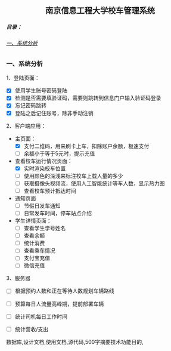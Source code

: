 ## <center>南京信息工程大学校车管理系统</center>

##### 目录：

###### [一、系统分析](#系统分析)

### 一、系统分析

1、登陆页面：

- [x] 使用学生账号密码登陆
- [x] 检测是否需要填验证码，需要则跳转到信息门户输入验证码登录
- [x] 忘记密码跳转
- [x] 登陆之后记住账号，除非手动注销

2、客户端应用：

 - 主页面：
   	- [x] 支付二维码，用来刷卡上车，扣除账户余额，极速支付
    - [ ] 余额小于等于5元时，提示充值
 - 查看校车运行情况页面：
   - [x] 实时渲染校车位置
   - [ ] 使用颜色的深浅来标注校车上载人量的多少
   - [ ] 获取摄像头视频流，使用人工智能统计等车人数，显示热力图
   - [ ] 查看校车预计抵达时间
- 通知页面
  - [ ] 节假日发车通知
  - [ ] 日常发车时间，停车站点介绍
- 学生详情页面：
  - [ ] 查看学生学号姓名
  - [ ] 查看余额
  - [ ] 统计消费
  - [ ] 查看乘车情况
  - [ ] 支付宝充值
  - [ ] 微信充值

3、服务器

 -  [ ] 根据预约人数和正在等待人数规划车辆路线

 -  [ ] 预算每日人流量高峰期，提前部署车辆

 -  [ ] 统计司机每日工作时间

 -  [ ] 统计营收/支出

    

数据库,设计文档,使用文档,源代码,500字摘要技术功能目的,